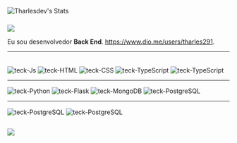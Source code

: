![Tharlesdev's Stats](https://github-readme-stats.vercel.app/api?username=Tharlesdev&theme=vue-dark&show_icons=true&hide_border=true&count_private=true)

### 

<img src="https://img.shields.io/static/v1?label=Overview&message=Tharles_Freitas&color=f8efd4&style=for-the-badge&logo=GitHub">

<p>

Eu sou desenvolvedor **Back End**.
https://www.dio.me/users/tharles291.

</p>
<hr>
</div>
  <div style="display: inline_block"><br>
  <img align="center" alt="teck-Js" src="https://img.shields.io/badge/JavaScript-F7DF1E?style=for-the-badge&logo=javascript&logoColor=black">
  <img align="center" alt="teck-HTML" src="https://img.shields.io/badge/HTML5-E34F26?style=for-the-badge&logo=html5&logoColor=white">
  <img align="center" alt="teck-CSS" src="https://img.shields.io/badge/CSS3-1572B6?style=for-the-badge&logo=css3&logoColor=white">
  <img align="center" alt="teck-TypeScript" src="https://img.shields.io/badge/TypeScript-007ACC?style=for-the-badge&logo=typescript&logoColor=white">
  <img align="center" alt="teck-TypeScript" src="https://img.shields.io/badge/styled--components-DB7093?style=for-the-badge&logo=styled-components&logoColor=white">
  <hr>
  <img align="center" alt="teck-Python" src="https://img.shields.io/badge/Python-14354C?style=for-the-badge&logo=python&logoColor=white">
  <img align="center" alt="teck-Flask" src="https://img.shields.io/badge/Flask-000000?style=for-the-badge&logo=flask&logoColor=white">
  <img align="center" alt="teck-MongoDB" src="https://img.shields.io/badge/MongoDB-4EA94B?style=for-the-badge&logo=mongodb&logoColor=white">
  <img align="center" alt="teck-PostgreSQL" src="https://img.shields.io/badge/PostgreSQL-316192?style=for-the-badge&logo=postgresql&logoColor=white">
  <hr>
  <img align="center" alt="teck-PostgreSQL" src="https://img.shields.io/badge/Linux-E34F26?style=for-the-badge&logo=linux&logoColor=black">
  <img align="center" alt="teck-PostgreSQL" src="https://img.shields.io/badge/Git-E34F26?style=for-the-badge&logo=git&logoColor=white">
  
</div>
  
  ##
  
<div> 
  <a href="https://www.linkedin.com/in/tharles-de-freitas/" target="_blank"><img src="https://img.shields.io/badge/-LinkedIn-%230077B5?style=for-the-badge&logo=linkedin&logoColor=white" target="_blank"></a>
 
</div>

